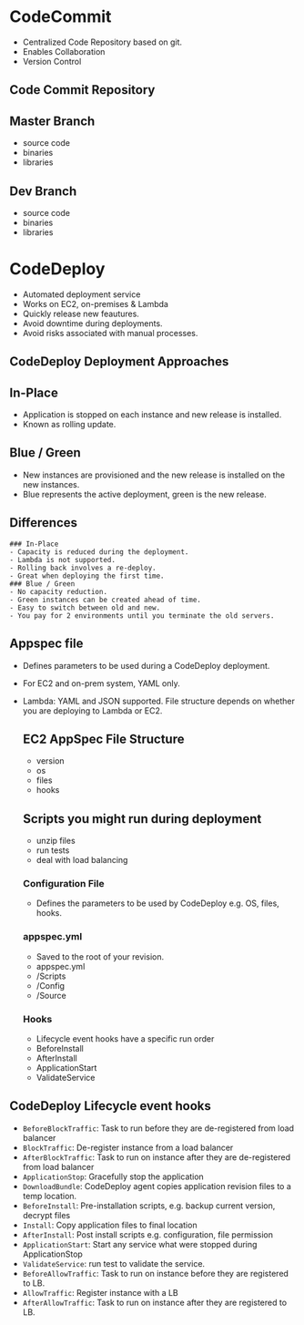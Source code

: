 # CodeCommit
- Centralized Code Repository based on git.
- Enables Collaboration
- Version Control

## Code Commit Repository
  ## Master Branch
  - source code
  - binaries
  - libraries

  ## Dev Branch 
  - source code
  - binaries
  - libraries

# CodeDeploy
- Automated deployment service
- Works on EC2, on-premises & Lambda
- Quickly release new feautures.
- Avoid downtime during deployments.
- Avoid risks associated with manual processes.

## CodeDeploy Deployment Approaches
  ## In-Place
  - Application is stopped on each instance and new release is installed.
  - Known as rolling update.
  
  ## Blue / Green
  - New instances are provisioned and the new release is installed on the new instances.
  - Blue represents the active deployment, green is the new release.

  ## Differences
    ### In-Place
    - Capacity is reduced during the deployment.
    - Lambda is not supported.
    - Rolling back involves a re-deploy. 
    - Great when deploying the first time.
    ### Blue / Green
    - No capacity reduction.
    - Green instances can be created ahead of time.
    - Easy to switch between old and new.
    - You pay for 2 environments until you terminate the old servers. 

## Appspec file
- Defines parameters to be used during a CodeDeploy deployment.
- For EC2 and on-prem system, YAML only.
- Lambda: YAML and JSON supported. File structure depends on whether you are deploying to Lambda or EC2.

  ## EC2 AppSpec File Structure
  - version
  - os
  - files
  - hooks 

  ## Scripts you might run during deployment
  - unzip files
  - run tests
  - deal with load balancing

  ### Configuration File
  - Defines the parameters to be used by CodeDeploy e.g. OS, files, hooks.
  
  ### appspec.yml
  - Saved to the root of your revision.
  - appspec.yml
  - /Scripts
  - /Config
  - /Source

  ### Hooks
  - Lifecycle event hooks have a specific run order
  - BeforeInstall
  - AfterInstall
  - ApplicationStart
  - ValidateService

## CodeDeploy Lifecycle event hooks
- `BeforeBlockTraffic`: Task to run before they are de-registered from load balancer
- `BlockTraffic`: De-register instance from a load balancer
- `AfterBlockTraffic`: Task to run on instance after they are de-registered from load balancer
- `ApplicationStop`: Gracefully stop the application
- `DownloadBundle`: CodeDeploy agent copies application revision files to a temp location.
- `BeforeInstall`: Pre-installation scripts, e.g. backup current version, decrypt files
- `Install`: Copy application files to final location
- `AfterInstall`: Post install scripts e.g. configuration, file permission
- `ApplicationStart`: Start any service what were stopped during ApplicationStop
- `ValidateService`: run test to validate the service.
- `BeforeAllowTraffic`: Task to run on instance before they are registered to LB.
- `AllowTraffic`: Register instance with a LB
- `AfterAllowTraffic`: Task to run on instance after they are registered to LB.



